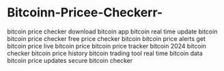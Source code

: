 # Bitcoinn-Pricee-Checkerr-
 bitcoin price checker download bitcoin app bitcoin real time update bitcoin bitcoin price checker free price checker bitcoin bitcoin price alerts get bitcoin price live bitcoin price bitcoin price tracker bitcoin 2024 bitcoin checker bitcoin price history bitcoin trading tool real time bitcoin data bitcoin price updates secure bitcoin checker
